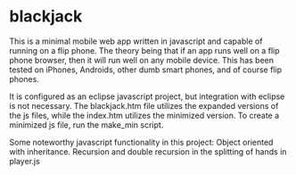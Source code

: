 blackjack
=========

This is a minimal mobile web app written in javascript and capable of running on a flip phone.
The theory being that if an app runs well on a flip phone browser, then it will run well on any mobile device.
This has been tested on iPhones, Androids, other dumb smart phones, and of course flip phones.

It is configured as an eclipse javascript project, but integration with eclipse is not necessary.
The blackjack.htm file utilizes the expanded versions of the js files, while the index.htm utilizes the minimized version.
To create a minimized js file, run the make_min script.

Some noteworthy javascript functionality in this project:
  Object oriented with inheritance.
  Recursion and double recursion in the splitting of hands in player.js
  
